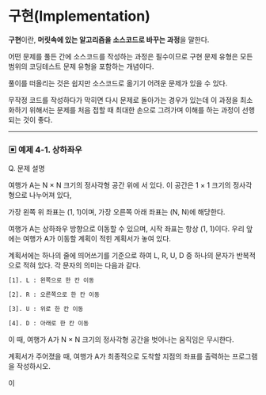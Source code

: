 # 구현(Implementation)

**구현**이란, **머릿속에 있는 알고리즘을 소스코드로 바꾸는 과정**을 말한다.

어떤 문제를 풀든 간에 소스코드를 작성하는 과정은 필수이므로 구현 문제 유형은 모든 범위의 코딩테스트 문제 유형을 포함하는 개념이다.

풀이를 떠올리는 것은 쉽지만 소스코드로 옮기기 어려운 문제가 있을 수 있다.

무작정 코드를 작성하다가 막히면 다시 문제로 돌아가는 경우가 있는데 이 과정을 최소화하기 위해서는 문제를 처음 접할 때 최대한 손으로 그려가며 이해를 하는 과정이 선행되는 것이 좋다.

---

### ▣ 예제 4-1. 상하좌우

Q. 문제 설명

여행가 A는 N × N 크기의 정사각형 공간 위에 서 있다. 이 공간은 1 × 1 크기의 정사각형으로 나누어져 있다,

가장 왼쪽 위 좌표는 (1, 1)이며, 가장 오른쪽 아래 좌표는 (N, N)에 해당한다.

여행가 A는 상하좌우 방향으로 이동할 수 있으며, 시작 좌표는 항상 (1, 1)이다. 우리 앞에는 여행가 A가 이동할 계획이 적힌 계획서가 놓여 있다.

계획서에는 하나의 줄에 띄어쓰기를 기준으로 하여 L, R, U, D 중 하나의 문자가 반복적으로 적혀 있다. 각 문자의 의미는 다음과 같다.

```bash
[1]. L : 왼쪽으로 한 칸 이동

[2]. R : 오른쪽으로 한 칸 이동

[3]. U : 위로 한 칸 이동

[4]. D : 아래로 한 칸 이동
```

이 때, 여행가 A가 N × N 크기의 정사각형 공간을 벗어나는 움직임은 무시한다.

계획서가 주어졌을 때, 여행가 A가 최종적으로 도착할 지점의 좌표를 출력하는 프로그램을 작성하시오.




이

